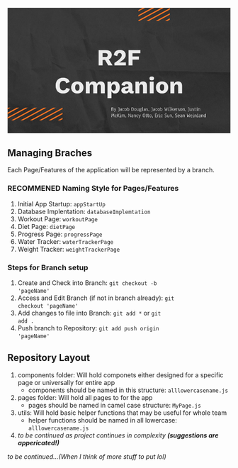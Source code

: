 ![R2F](R2F.png)


## Managing Braches
Each Page/Features of the application will be represented by a branch.

### RECOMMENED Naming Style for Pages/Features
1. Initial App Startup: <code>appStartUp</code>
2. Database Implentation: <code>databaseImplemtation</code>
3. Workout Page: <code>workoutPage</code>
4. Diet Page: <code>dietPage</code>
5. Progress Page: <code>progressPage</code>
6. Water Tracker: <code>waterTrackerPage</code>
7. Weight Tracker: <code>weightTrackerPage</code>

### Steps for Branch setup
1. Create and Check into Branch: <code>git checkout -b 'pageName'</code> 
2. Access and Edit Branch (if not in branch already): <code>git checkout 'pageName' </code>
3. Add changes to file into Branch: <code>git add *</code> or <code>git add .</code>
4. Push branch to Repository: <code>git add push origin 'pageName'</code>

## Repository Layout
1. components folder: Will hold componets either designed for a specific page or universally for entire app
    - components should be named in this structure: <code>alllowercasename.js</code>
2. pages folder: Will hold all pages to for the app
   - pages should be named in camel case structure: <code>MyPage.js</code>
3. utils: Will hold basic helper functions that may be useful for whole team
   - helper functions should be named in all lowercase: <code>alllowercasename.js</code>
4. *to be continued as project continues in complexity **(suggestions are appericated!)*** 

*to be continued...(When I think of more stuff to put lol)*